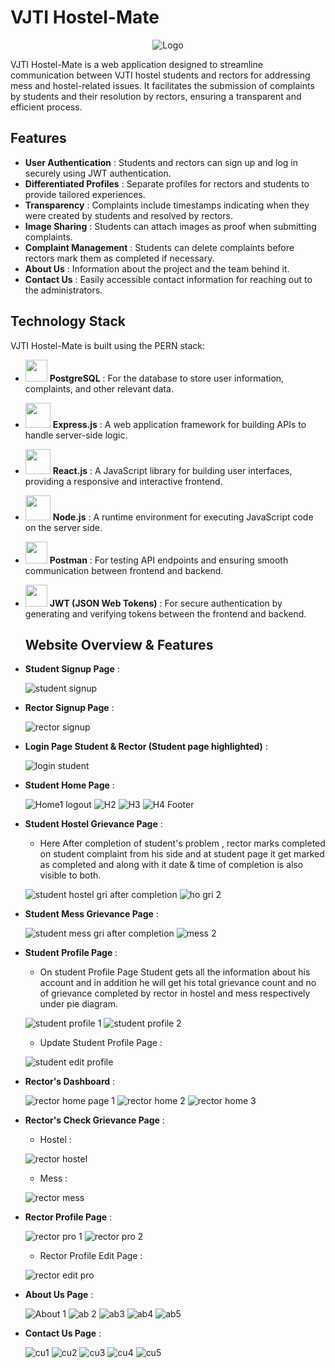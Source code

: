 # VJTI Hostel-Mate



<div align="center">
  <img src="https://github.com/adityamote2205/VJTI-Hostel-Mate/assets/108695859/707c6600-4c5a-4aa8-a2aa-b5f46d3863b9" alt="Logo">
</div>




VJTI Hostel-Mate is a web application designed to streamline communication between VJTI hostel students and rectors for addressing mess and hostel-related issues. It facilitates the submission of complaints by students and their resolution by rectors, ensuring a transparent and efficient process.

## Features

- **User Authentication** : Students and rectors can sign up and log in securely using JWT authentication.
- **Differentiated Profiles** : Separate profiles for rectors and students to provide tailored experiences.
- **Transparency** : Complaints include timestamps indicating when they were created by students and resolved by rectors.
- **Image Sharing** : Students can attach images as proof when submitting complaints.
- **Complaint Management** : Students can delete complaints before rectors mark them as completed if necessary.
- **About Us** : Information about the project and the team behind it.
- **Contact Us** : Easily accessible contact information for reaching out to the administrators.

## Technology Stack

VJTI Hostel-Mate is built using the PERN stack:
- <img src="https://upload.wikimedia.org/wikipedia/commons/thumb/2/29/Postgresql_elephant.svg/640px-Postgresql_elephant.svg.png" width="35">  **PostgreSQL** : For the database to store user information, complaints, and other relevant data.

- <img src="https://www.vectorlogo.zone/logos/expressjs/expressjs-ar21.png" width="40">  **Express.js** : A web application framework for building APIs to handle server-side logic.
- <img src="https://upload.wikimedia.org/wikipedia/commons/thumb/a/a7/React-icon.svg/2300px-React-icon.svg.png" width="40">  **React.js** : A JavaScript library for building user interfaces, providing a responsive and interactive frontend.
- <img src="https://upload.wikimedia.org/wikipedia/commons/thumb/d/d9/Node.js_logo.svg/2560px-Node.js_logo.svg.png" width="40">  **Node.js** : A runtime environment for executing JavaScript code on the server side.
- <img src="https://uxwing.com/wp-content/themes/uxwing/download/brands-and-social-media/postman-icon.png" width="35">  **Postman** : For testing API endpoints and ensuring smooth communication between frontend and backend.
- <img src="https://seeklogo.com/images/J/json-web-tokens-jwt-io-logo-C003DEC47A-seeklogo.com.png" width="35">  **JWT (JSON Web Tokens)** : For secure authentication by generating and verifying tokens between the frontend and backend.

  ## Website Overview & Features
- **Student Signup Page** :
    
  ![student signup](https://github.com/adityamote2205/VJTI-Hostel-Mate/assets/108695859/c1750779-649a-4844-bc47-5b5321b3fe4c)

- **Rector Signup Page** :

  ![rector signup](https://github.com/adityamote2205/VJTI-Hostel-Mate/assets/108695859/2758fa38-b560-49ab-823d-20bf17efe435)

- **Login Page Student & Rector (Student page highlighted)** :

  ![login student](https://github.com/adityamote2205/VJTI-Hostel-Mate/assets/108695859/661ee6a3-4f03-469d-bdc8-95942e203dbf)

- **Student Home Page** :
  
  ![Home1 logout](https://github.com/adityamote2205/VJTI-Hostel-Mate/assets/108695859/e9a3a37b-e588-41c3-aa55-1ef2ecc5f7f5)
  ![H2](https://github.com/adityamote2205/VJTI-Hostel-Mate/assets/108695859/e9d105a1-4beb-47a6-ac75-935d3f523800)
  ![H3](https://github.com/adityamote2205/VJTI-Hostel-Mate/assets/108695859/f64aee20-8f7b-4e35-aaec-380f35f0768d)
  ![H4 Footer](https://github.com/adityamote2205/VJTI-Hostel-Mate/assets/108695859/1609c446-fa00-43a7-a0aa-2f7708527aa4)

- **Student Hostel Grievance Page** :
  - Here After completion of student's problem , rector marks completed on student complaint from his side and at student page it get marked as completed and along 
    with it date & time of completion is also visible to both.

  ![student hostel gri after completion](https://github.com/adityamote2205/VJTI-Hostel-Mate/assets/108695859/e8556362-f1f0-42e0-858d-9db6081396a5)
  ![ho gri 2](https://github.com/adityamote2205/VJTI-Hostel-Mate/assets/108695859/0dc9fe3c-8482-420b-b763-a8999644e21d)

- **Student Mess Grievance Page** :

  ![student mess gri after completion](https://github.com/adityamote2205/VJTI-Hostel-Mate/assets/108695859/4411c4a7-c594-406e-ae86-5dbe4424356d)
  ![mess 2](https://github.com/adityamote2205/VJTI-Hostel-Mate/assets/108695859/ff253421-b24e-4055-ad7f-dac8fcbf82dc)

- **Student Profile Page** :
  - On student Profile Page Student gets all the information about his account and in addition he will get his total grievance count and no of grievance completed by rector in hostel and mess respectively 
    under pie diagram.
   
  ![student profile 1](https://github.com/adityamote2205/VJTI-Hostel-Mate/assets/108695859/a95e98dc-1539-4a98-8534-8a2b2cb2a126)
  ![student profile 2](https://github.com/adityamote2205/VJTI-Hostel-Mate/assets/108695859/5796d38e-c6bb-414b-85a0-fc8f2d846705)

  - Update Student Profile Page :

  ![student edit profile ](https://github.com/adityamote2205/VJTI-Hostel-Mate/assets/108695859/eaeda7d4-1dfc-46b2-99a1-8b85b84dd7bc)

- **Rector's Dashboard** :

  ![rector home page 1](https://github.com/adityamote2205/VJTI-Hostel-Mate/assets/108695859/9cf7e036-027e-46c3-8389-3a2e595a6a07)
  ![rector home 2](https://github.com/adityamote2205/VJTI-Hostel-Mate/assets/108695859/b0505fde-dce1-47b3-9230-fa31882c0726)
  ![rector home 3](https://github.com/adityamote2205/VJTI-Hostel-Mate/assets/108695859/4f7d5213-ee32-4f54-8e78-086268899c95)

- **Rector's Check Grievance Page** :

   - Hostel :

   ![rector hostel ](https://github.com/adityamote2205/VJTI-Hostel-Mate/assets/108695859/502e21d8-ebc8-48a6-94b0-c05316095362)

   - Mess :

  ![rector mess](https://github.com/adityamote2205/VJTI-Hostel-Mate/assets/108695859/ea96a40e-5ef9-458b-a483-4e9828245d9f)

- **Rector Profile Page** :

  ![rector pro 1](https://github.com/adityamote2205/VJTI-Hostel-Mate/assets/108695859/539d4390-e033-443d-9401-cf5ab8c2e9ef)
  ![rector pro 2](https://github.com/adityamote2205/VJTI-Hostel-Mate/assets/108695859/0e2a6511-7ba1-4e37-bbef-a02f41dfe7e7)

  - Rector Profile Edit Page :

  ![rector edit pro](https://github.com/adityamote2205/VJTI-Hostel-Mate/assets/108695859/c4c1cd5d-722b-4135-ba9b-c0050f229e42)

- **About Us Page** :

  ![About 1](https://github.com/adityamote2205/VJTI-Hostel-Mate/assets/108695859/23ba1966-587e-4601-bf1a-3fdda3ed45bb)
  ![ab 2](https://github.com/adityamote2205/VJTI-Hostel-Mate/assets/108695859/e6965142-eda4-4080-9762-80605bb5af53)
  ![ab3](https://github.com/adityamote2205/VJTI-Hostel-Mate/assets/108695859/6c3fcdfd-3c59-4e4b-8dfb-7406ff118d0d)
  ![ab4](https://github.com/adityamote2205/VJTI-Hostel-Mate/assets/108695859/c3ca1ee0-6882-4a47-8c39-3b8eed83e16e)
  ![ab5](https://github.com/adityamote2205/VJTI-Hostel-Mate/assets/108695859/79eb776b-f0dd-45af-a976-266e2183545e)


- **Contact Us Page** :

  ![cu1](https://github.com/adityamote2205/VJTI-Hostel-Mate/assets/108695859/9e5a3f6d-8288-44dd-a3c1-2b538e6bbcad)
  ![cu2](https://github.com/adityamote2205/VJTI-Hostel-Mate/assets/108695859/46296560-be86-4d82-b78c-49ccf3a0f099)
  ![cu3](https://github.com/adityamote2205/VJTI-Hostel-Mate/assets/108695859/8219f55a-54e6-42d9-9a39-a3e2f00bf261)
  ![cu4](https://github.com/adityamote2205/VJTI-Hostel-Mate/assets/108695859/8395fe87-ce87-48f7-b65f-2ad552e0db7f)
  ![cu5](https://github.com/adityamote2205/VJTI-Hostel-Mate/assets/108695859/6604f5ae-4cf9-4971-b78c-9fcc7c451e31)









  






 
    















